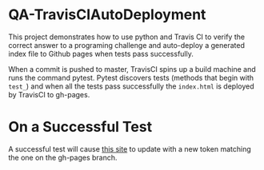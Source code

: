 # QA-TravisCIAutoDeployment

This project demonstrates how to use python and Travis CI to verify the correct answer to a programing challenge and auto-deploy a generated index file to Github pages when tests pass successfully.

When a commit is pushed to master, TravisCI spins up a build machine and runs the command pytest. Pytest discovers tests (methods that begin with `test_`) and when all the tests pass successfully the `index.html` is deployed by TravisCI to gh-pages.

# On a Successful Test

A successful test will cause [this site](https://TianyouDai.github.io/QA-TravisCIAutoDeployment) to update with a new token matching the one on the gh-pages branch.
